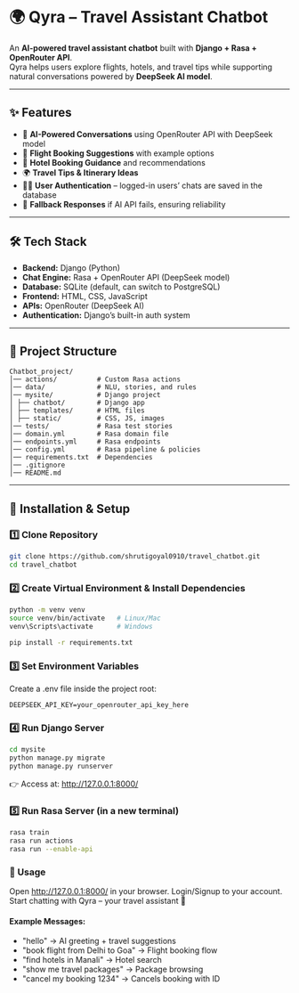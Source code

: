 # 🌍 Qyra – Travel Assistant Chatbot  

An **AI-powered travel assistant chatbot** built with **Django + Rasa + OpenRouter API**.  
Qyra helps users explore flights, hotels, and travel tips while supporting natural conversations powered by **DeepSeek AI model**.  

---

## ✨ Features  
- 🤖 **AI-Powered Conversations** using OpenRouter API with DeepSeek model  
- 🛫 **Flight Booking Suggestions** with example options  
- 🏨 **Hotel Booking Guidance** and recommendations  
- 🌍 **Travel Tips & Itinerary Ideas**  
- 👩‍💻 **User Authentication** – logged-in users’ chats are saved in the database  
- 📝 **Fallback Responses** if AI API fails, ensuring reliability  

---

## 🛠️ Tech Stack  
- **Backend:** Django (Python)  
- **Chat Engine:** Rasa + OpenRouter API (DeepSeek model)  
- **Database:** SQLite (default, can switch to PostgreSQL)  
- **Frontend:** HTML, CSS, JavaScript  
- **APIs:** OpenRouter (DeepSeek AI)  
- **Authentication:** Django’s built-in auth system  

---

## 📂 Project Structure  
```
Chatbot_project/
│── actions/          # Custom Rasa actions
│── data/             # NLU, stories, and rules
│── mysite/           # Django project
│ ├── chatbot/        # Django app
│ ├── templates/      # HTML files
│ ├── static/         # CSS, JS, images
│── tests/            # Rasa test stories
│── domain.yml        # Rasa domain file
│── endpoints.yml     # Rasa endpoints
│── config.yml        # Rasa pipeline & policies
│── requirements.txt  # Dependencies
│── .gitignore
│── README.md
```

---

## 🚀 Installation & Setup  

### 1️⃣ Clone Repository  
```bash
git clone https://github.com/shrutigoyal0910/travel_chatbot.git
cd travel_chatbot
```
### 2️⃣ Create Virtual Environment & Install Dependencies
```bash
python -m venv venv
source venv/bin/activate   # Linux/Mac
venv\Scripts\activate      # Windows

pip install -r requirements.txt
```
### 3️⃣ Set Environment Variables
Create a .env file inside the project root:

```env
DEEPSEEK_API_KEY=your_openrouter_api_key_here
```
### 4️⃣ Run Django Server
```bash
cd mysite
python manage.py migrate
python manage.py runserver
```
👉 Access at: http://127.0.0.1:8000/

### 5️⃣ Run Rasa Server (in a new terminal)
```bash
rasa train
rasa run actions
rasa run --enable-api
```
### 💬 Usage
Open http://127.0.0.1:8000/ in your browser.
Login/Signup to your account.
Start chatting with Qyra – your travel assistant 🚀

#### Example Messages:
- "hello" → AI greeting + travel suggestions
- "book flight from Delhi to Goa" → Flight booking flow
- "find hotels in Manali" → Hotel search
- "show me travel packages" → Package browsing
- "cancel my booking 1234" → Cancels booking with ID
